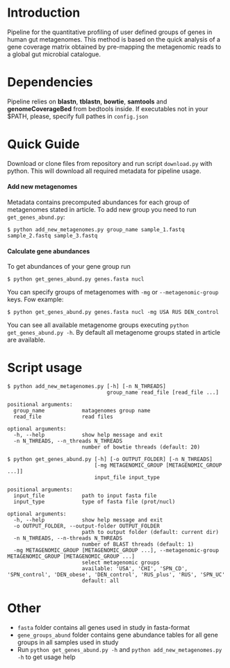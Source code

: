# Introduction
Pipeline for the quantitative profiling of user defined groups of genes in human gut metagenomes. This method is based on the quick analysis of a gene coverage matrix obtained by pre-mapping the metagenomic reads to a global gut microbial catalogue.

# Dependencies
Pipeline relies on **blastn**, **tblastn**, **bowtie**, **samtools** and **genomeCoverageBed** from bedtools inside. If executables not in your $PATH, please, specify full pathes in `config.json`

# Quick Guide
Download or clone files from repository and run script `download.py` with python. This will download all required metadata for pipeline usage.

#### Add new metagenomes
Metadata contains precomputed abundances for each group of metagenomes stated in article. To add new group you need to run `get_genes_abund.py`:
```
$ python add_new_metagenomes.py group_name sample_1.fastq sample_2.fastq sample_3.fastq
```

#### Calculate gene abundances
To get abundances of your gene group run
```
$ python get_genes_abund.py genes.fasta nucl
```
You can specify groups of metagenomes with `-mg` or `--metagenomic-group` keys. Fow example:
```
$ python get_genes_abund.py genes.fasta nucl -mg USA RUS DEN_control
```
You can see all available metagenome groups executing `python get_genes_abund.py -h`. By default all metagenome groups stated in article are available.

# Script usage

```
$ python add_new_metagenomes.py [-h] [-n N_THREADS]
                                group_name read_file [read_file ...]

positional arguments:
  group_name            matagenomes group name
  read_file             read files

optional arguments:
  -h, --help            show help message and exit
  -n N_THREADS, --n_threads N_THREADS
                        number of bowtie threads (default: 20)

```
```
$ python get_genes_abund.py [-h] [-o OUTPUT_FOLDER] [-n N_THREADS]
                            [-mg METAGENOMIC_GROUP [METAGENOMIC_GROUP ...]]
                            input_file input_type

positional arguments:
  input_file            path to input fasta file
  input_type            type of fasta file (prot/nucl)

optional arguments:
  -h, --help            show help message and exit
  -o OUTPUT_FOLDER, --output-folder OUTPUT_FOLDER
                        path to output folder (default: current dir)
  -n N_THREADS, --n-threads N_THREADS
                        number of BLAST threads (default: 1)
  -mg METAGENOMIC_GROUP [METAGENOMIC_GROUP ...], --metagenomic-group METAGENOMIC_GROUP [METAGENOMIC_GROUP ...]
                        select metagenomic groups
                        available: 'USA', 'CHI', 'SPN_CD', 'SPN_control', 'DEN_obese', 'DEN_control', 'RUS_plus', 'RUS', 'SPN_UC'
                        default: all

```

# Other
* `fasta` folder contains all genes used in study in fasta-format
* `gene_groups_abund` folder contains gene abundance tables for all gene groups in all samples used in study
* Run `python get_genes_abund.py -h` and `python add_new_metagenomes.py -h` to get usage help
